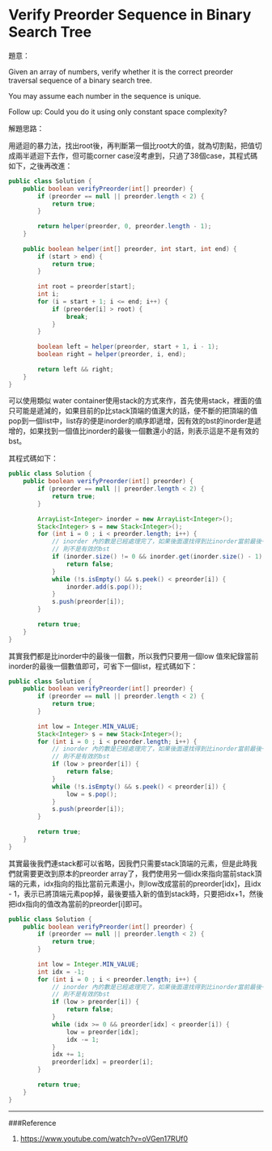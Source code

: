 # Verify Preorder Sequence in Binary Search Tree

[]()

題意：

Given an array of numbers, verify whether it is the correct preorder traversal sequence of a binary search tree.

You may assume each number in the sequence is unique.

Follow up:
Could you do it using only constant space complexity?

解題思路：

用遞迴的暴力法，找出root後，再判斷第一個比root大的值，就為切割點，把值切成兩半遞迴下去作，但可能corner case沒考慮到，只過了38個case，其程式碼如下，之後再改進：

```java
public class Solution {
    public boolean verifyPreorder(int[] preorder) {
        if (preorder == null || preorder.length < 2) {
            return true;
        }
        
        return helper(preorder, 0, preorder.length - 1);
    }
    
    public boolean helper(int[] preorder, int start, int end) {
        if (start > end) {
            return true;
        }
        
        int root = preorder[start];
        int i;
        for (i = start + 1; i <= end; i++) {
            if (preorder[i] > root) {
                break;
            }
        }
        
        boolean left = helper(preorder, start + 1, i - 1);
        boolean right = helper(preorder, i, end);
        
        return left && right;
    }
}
```

可以使用類似 water container使用stack的方式來作，首先使用stack，裡面的值只可能是遞減的，如果目前的p比stack頂端的值還大的話，便不斷的把頂端的值pop到一個list中，list存的便是inorder的順序即遞增，因有效的bst的inorder是遞增的，如果找到一個值比inorder的最後一個數還小的話，則表示這是不是有效的bst。

其程式碼如下：


```java
public class Solution {
    public boolean verifyPreorder(int[] preorder) {
        if (preorder == null || preorder.length < 2) {
            return true;
        }
        
        ArrayList<Integer> inorder = new ArrayList<Integer>();
        Stack<Integer> s = new Stack<Integer>();
        for (int i = 0 ; i < preorder.length; i++) {
            // inorder 內的數是已經處理完了，如果後面還找得到比inorder當前最後一個數還小的話，
            // 則不是有效的bst
            if (inorder.size() != 0 && inorder.get(inorder.size() - 1) > preorder[i]) {
                return false;
            }
            while (!s.isEmpty() && s.peek() < preorder[i]) {
                inorder.add(s.pop());
            }
            s.push(preorder[i]);
        }
        
        return true;
    }
}
```

其實我們都是比inorder中的最後一個數，所以我們只要用一個low 值來紀錄當前inorder的最後一個數值即可，可省下一個list，程式碼如下：

```java
public class Solution {
    public boolean verifyPreorder(int[] preorder) {
        if (preorder == null || preorder.length < 2) {
            return true;
        }
        
        int low = Integer.MIN_VALUE;
        Stack<Integer> s = new Stack<Integer>();
        for (int i = 0 ; i < preorder.length; i++) {
            // inorder 內的數是已經處理完了，如果後面還找得到比inorder當前最後一個數還小的話，
            // 則不是有效的bst
            if (low > preorder[i]) {
                return false;
            }
            while (!s.isEmpty() && s.peek() < preorder[i]) {
                low = s.pop();
            }
            s.push(preorder[i]);
        }
        
        return true;
    }
}
```

其實最後我們連stack都可以省略，因我們只需要stack頂端的元素，但是此時我們就需要更改到原本的preorder array了，我們使用另一個idx來指向當前stack頂端的元素，idx指向的指比當前元素還小，則low改成當前的preorder[idx]，且idx - 1，表示已將頂端元素pop掉，最後要插入新的值到stack時，只要把idx+1，然後把idx指向的值改為當前的preorder[i]即可。


```java
public class Solution {
    public boolean verifyPreorder(int[] preorder) {
        if (preorder == null || preorder.length < 2) {
            return true;
        }
        
        int low = Integer.MIN_VALUE;
        int idx = -1;
        for (int i = 0 ; i < preorder.length; i++) {
            // inorder 內的數是已經處理完了，如果後面還找得到比inorder當前最後一個數還小的話，
            // 則不是有效的bst
            if (low > preorder[i]) {
                return false;
            }
            while (idx >= 0 && preorder[idx] < preorder[i]) {
                low = preorder[idx];
                idx -= 1;
            }
            idx += 1;
            preorder[idx] = preorder[i];
        }
        
        return true;
    }
}
```

---
###Reference
1. https://www.youtube.com/watch?v=oVGen17RUf0